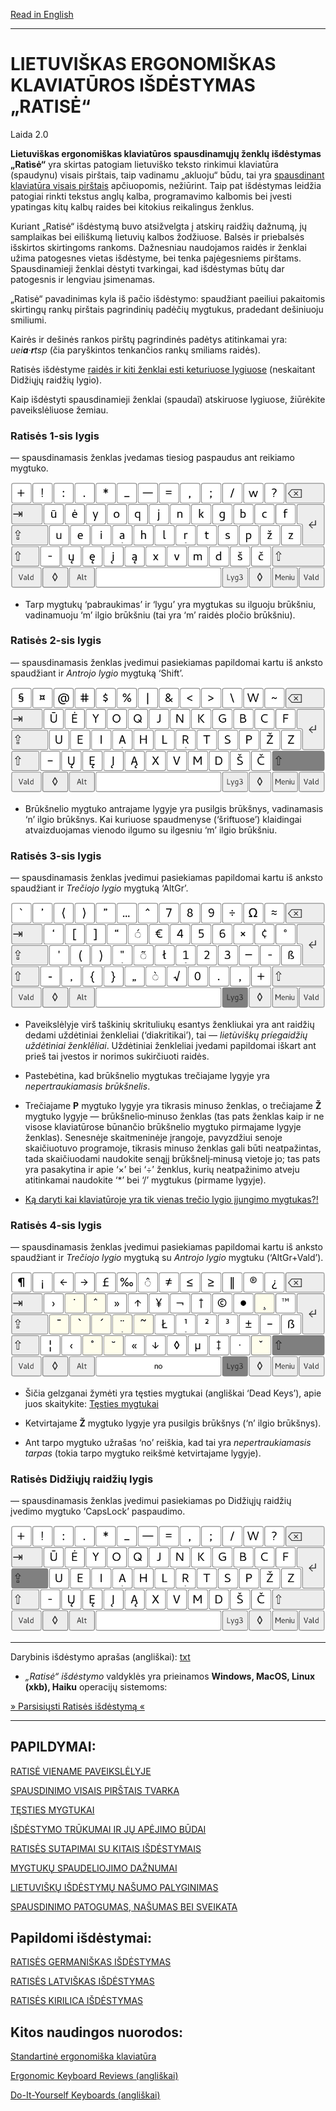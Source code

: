 [Read in English](README_eng.md)

-----------------------------------------------
# LIETUVIŠKAS ERGONOMIŠKAS KLAVIATŪROS IŠDĖSTYMAS „RATISĖ“

Laida 2.0

__Lietuviškas ergonomiškas klaviatūros spausdinamųjų ženklų išdėstymas „Ratìsė“__ yra skirtas patogiam lietuviško teksto rinkimui klaviatūra (spaudynu) visais pirštais, taip vadinamu „akluoju“ būdu, tai yra [spausdinant klaviatūra visais pirštais](docs/spaud_tvarka.md) apčiuopomis, nežiūrint. Taip pat išdėstymas leidžia patogiai rinkti tekstus anglų kalba, programavimo kalbomis bei įvesti ypatingas kitų kalbų raides bei kitokius reikalingus ženklus.

Kuriant „Ratisė“ išdėstymą buvo atsižvelgta į atskirų raidžių dažnumą, jų samplaikas bei eiliškumą lietuvių kalbos žodžiuose. Balsės ir priebalsės išskirtos skirtingoms rankoms. Dažnesniau naudojamos raidės ir ženklai užima patogesnes vietas išdėstyme, bei tenka pajėgesniems pirštams. Spausdinamieji ženklai dėstyti tvarkingai, kad išdėstymas būtų dar patogesnis ir lengviau įsimenamas.

 „Ratisė“ pavadinimas kyla iš pačio išdėstymo: spaudžiant paeiliui pakaitomis skirtingų rankų pirštais pagrindinių padėčių mygtukus, pradedant dešiniuoju smiliumi.

Kairės ir dešinės rankos pirštų pagrindinės padėtys atitinkamai yra: _uei**a**·**r**tsp_ (čia paryškintos tenkančios rankų smiliams raidės).

Ratisės išdėstyme [raidės ir kiti ženklai esti keturiuose lygiuose](docs/lek_ratise.md) (neskaitant Didžiųjų raidžių lygio).

Kaip išdėstyti spausdinamieji ženklai (spaudaĩ) atskiruose lygiuose, žiūrėkite paveikslėliuose žemiau.


### Ratisės 1-sis lygis

— spausdinamasis ženklas įvedamas tiesiog paspaudus ant reikiamo mygtuko.

![Pirmasis lygis](docs/images/lek_ratise_1l.png)

+ Tarp mygtukų  ‘pabraukimas’ ir ‘lygu’ yra mygtukas su ilguoju brūkšniu, vadinamuoju ‘m’ ilgio brūkšniu (tai yra ‘m’ raidės pločio brūkšniu).


### Ratisės 2-sis lygis

— spausdinamasis ženklas įvedimui pasiekiamas papildomai kartu iš anksto spaudžiant ir _Antrojo lygio_ mygtuką ‘Shift’.

![Antrasis lygis](docs/images/lek_ratise_2l.png)

+ Brūkšnelio mygtuko antrajame lygyje yra pusilgis brūkšnys, vadinamasis ‘n’ ilgio brūkšnys. Kai kuriuose spaudmenyse (‘šriftuose’) klaidingai atvaizduojamas vienodo ilgumo su ilgesniu ‘m’ ilgio brūkšniu.


### Ratisės 3-sis lygis

— spausdinamasis ženklas įvedimui pasiekiamas papildomai kartu iš anksto spaudžiant ir _Trečiojo lygio_ mygtuką ‘AltGr’.

![Trečiasis lygis](docs/images/lek_ratise_3l.png)

+ Paveikslėlyje virš taškinių skrituliukų esantys ženkliukai yra ant raidžių dedami uždėtiniai ženkleliai (‘diakritikai’), tai — _lietùviškų príegaidžių uždėtìniai ženklẽliai_. Uždėtiniai ženkleliai įvedami papildomai iškart ant prieš tai įvestos ir norimos sukirčiuoti raidės.

+ Pastebėtina, kad brūkšnelio mygtukas trečiajame lygyje yra _nepertraukiamasis brūkšnelis_.

+ Trečiajame __P__ mygtuko lygyje yra tikrasis minuso ženklas, o trečiajame __Ž__ mygtuko lygyje — brūkšnelio‑minuso ženklas (tas pats ženklas kaip ir ne visose klaviatūrose būnančio brūkšnelio mygtuko pirmajame lygyje ženklas). Senesnėje skaitmeninėje įrangoje, pavyzdžiui senoje skaičiuotuvo programoje, tikrasis minuso ženklas gali būti neatpažintas, tada skaičiuodami naudokite senąjį brūkšnelį‑minusą vietoje jo; tas pats yra pasakytina ir apie ‘×’ bei ‘÷’ ženklus, kurių neatpažinimo atveju atitinkamai naudokite ‘\*’ bei ‘/’ mygtukus (pirmame lygyje).
 
+ [Ką daryti kai klaviatūroje yra tik vienas trečio lygio įjungimo mygtukas?!](docs/trukumu_apejimas.md)



### Ratisės 4-sis lygis

— spausdinamasis ženklas įvedimui pasiekiamas papildomai kartu iš anksto spaudžiant ir _Trečiojo lygio_ mygtuką su _Antrojo lygio_ mygtuku (‘AltGr+Vald’).

![Ketvirtasis lygis](docs/images/lek_ratise_4l.png)

+ Šičia gelzganai žymėti yra tęsties mygtukai (angliškai ‘Dead Keys’), apie juos skaitykite:
[Tęsties mygtukai](docs/testies_mygtukai.md)

+ Ketvirtajame __Ž__ mygtuko lygyje yra pusilgis brūkšnys (‘n’ ilgio brūkšnys).

+ Ant tarpo mygtuko užrašas ‘no’ reiškia, kad tai yra _nepertraukiamasis tarpas_ (tokia tarpo mygtuko reikšmė ketvirtajame lygyje).


### Ratisės Didžiųjų raidžių lygis

— spausdinamasis ženklas įvedimui pasiekiamas po Didžiųjų raidžių įvedimo mygtuko ‘CapsLock’ paspaudimo.

![Didžiųjų raidžių lygis](docs/images/lek_ratise_dl.png)

--------------------------------------------------------------------

Darybinis išdėstymo aprašas (angliškai): [txt](SPECIFICATIONS.txt)

+ _„Ratisė“ išdėstymo_ valdyklės yra prieinamos __Windows, MacOS, Linux (xkb), Haiku__ operacijų sistemoms:

[» Parsisiųsti Ratisės išdėstymą «](https://github.com/albuck/Ratise-layout/zipball/master)

--------------------------------------------------------------------

PAPILDYMAI:
-----------

[RATISĖ VIENAME PAVEIKSLĖLYJE](docs/lek_ratise.md)

[SPAUSDINIMO VISAIS PIRŠTAIS TVARKA](docs/spaud_tvarka.md)

[TĘSTIES MYGTUKAI](docs/testies_mygtukai.md)

[IŠDĖSTYMO TRŪKUMAI IR JŲ APĖJIMO BŪDAI](docs/trukumu_apejimas.md)

[RATISĖS SUTAPIMAI SU KITAIS IŠDĖSTYMAIS](docs/sutapimai.md)

[MYGTUKŲ SPAUDELIOJIMO DAŽNUMAI](docs/spaud_daznis.md)

[LIETUVIŠKŲ IŠDĖSTYMŲ NAŠUMO PALYGINIMAS](docs/palyginimas.md)

[SPAUSDINIMO PATOGUMAS, NAŠUMAS BEI SVEIKATA](docs/spaud_patoga.md)


## Papildomi išdėstymai:

[RATISĖS GERMANIŠKAS IŠDĖSTYMAS](docs/lek_ratise_germanic.md)

[RATISĖS LATVIŠKAS IŠDĖSTYMAS](docs/lek_ratise_latvian.md)

[RATISĖS KIRILICA IŠDĖSTYMAS](docs/lek_ratise_kirilica.md)


## Kitos naudingos nuorodos:

[Standartinė ergonomiška klaviatūra](https://albuck.github.io/SEL-keyboard/SKAITYK.html)

[Ergonomic Keyboard Reviews (angliškai)](http://xahlee.info/kbd/ergonomic_keyboards_index.html)

[Do-It-Yourself Keyboards (angliškai)](http://xahlee.info/kbd/diy_keyboards_index.html)
